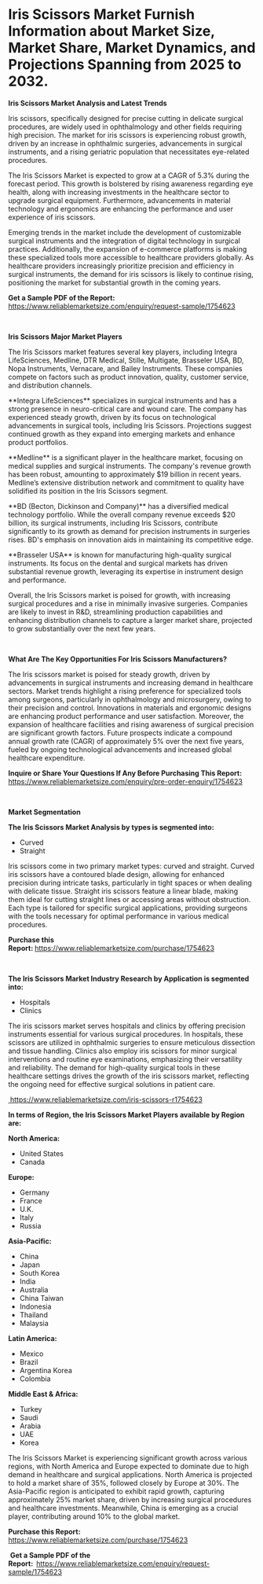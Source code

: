 <p><h1>Iris Scissors Market Furnish Information about Market Size, Market Share, Market Dynamics, and Projections Spanning from 2025 to 2032.</h1></p><p><strong>Iris Scissors Market Analysis and Latest Trends</strong></p>
<p><p>Iris scissors, specifically designed for precise cutting in delicate surgical procedures, are widely used in ophthalmology and other fields requiring high precision. The market for iris scissors is experiencing robust growth, driven by an increase in ophthalmic surgeries, advancements in surgical instruments, and a rising geriatric population that necessitates eye-related procedures. </p><p>The Iris Scissors Market is expected to grow at a CAGR of 5.3% during the forecast period. This growth is bolstered by rising awareness regarding eye health, along with increasing investments in the healthcare sector to upgrade surgical equipment. Furthermore, advancements in material technology and ergonomics are enhancing the performance and user experience of iris scissors. </p><p>Emerging trends in the market include the development of customizable surgical instruments and the integration of digital technology in surgical practices. Additionally, the expansion of e-commerce platforms is making these specialized tools more accessible to healthcare providers globally. As healthcare providers increasingly prioritize precision and efficiency in surgical instruments, the demand for iris scissors is likely to continue rising, positioning the market for substantial growth in the coming years.</p></p>
<p><strong>Get a Sample PDF of the Report:&nbsp;</strong> <a href="https://www.reliablemarketsize.com/enquiry/request-sample/1754623?utm_campaign=2034&utm_medium=2&utm_source=Github&utm_content=ia&utm_term=13042025&utm_id=iris-scissors">https://www.reliablemarketsize.com/enquiry/request-sample/1754623</a></p>
<p>&nbsp;</p>
<p><strong>Iris Scissors Major Market Players</strong></p>
<p><p>The Iris Scissors market features several key players, including Integra LifeSciences, Medline, DTR Medical, Stille, Multigate, Brasseler USA, BD, Nopa Instruments, Vernacare, and Bailey Instruments. These companies compete on factors such as product innovation, quality, customer service, and distribution channels.</p><p>**Integra LifeSciences** specializes in surgical instruments and has a strong presence in neuro-critical care and wound care. The company has experienced steady growth, driven by its focus on technological advancements in surgical tools, including Iris Scissors. Projections suggest continued growth as they expand into emerging markets and enhance product portfolios.</p><p>**Medline** is a significant player in the healthcare market, focusing on medical supplies and surgical instruments. The company's revenue growth has been robust, amounting to approximately $19 billion in recent years. Medline’s extensive distribution network and commitment to quality have solidified its position in the Iris Scissors segment.</p><p>**BD (Becton, Dickinson and Company)** has a diversified medical technology portfolio. While the overall company revenue exceeds $20 billion, its surgical instruments, including Iris Scissors, contribute significantly to its growth as demand for precision instruments in surgeries rises. BD's emphasis on innovation aids in maintaining its competitive edge.</p><p>**Brasseler USA** is known for manufacturing high-quality surgical instruments. Its focus on the dental and surgical markets has driven substantial revenue growth, leveraging its expertise in instrument design and performance.</p><p>Overall, the Iris Scissors market is poised for growth, with increasing surgical procedures and a rise in minimally invasive surgeries. Companies are likely to invest in R&D, streamlining production capabilities and enhancing distribution channels to capture a larger market share, projected to grow substantially over the next few years.</p></p>
<p>&nbsp;</p>
<p><strong>What Are The Key Opportunities For Iris Scissors Manufacturers?</strong></p>
<p><p>The Iris scissors market is poised for steady growth, driven by advancements in surgical instruments and increasing demand in healthcare sectors. Market trends highlight a rising preference for specialized tools among surgeons, particularly in ophthalmology and microsurgery, owing to their precision and control. Innovations in materials and ergonomic designs are enhancing product performance and user satisfaction. Moreover, the expansion of healthcare facilities and rising awareness of surgical precision are significant growth factors. Future prospects indicate a compound annual growth rate (CAGR) of approximately 5% over the next five years, fueled by ongoing technological advancements and increased global healthcare expenditure.</p></p>
<p><strong>Inquire or Share Your Questions If Any Before Purchasing This Report:</strong> <a href="https://www.reliablemarketsize.com/enquiry/pre-order-enquiry/1754623?utm_campaign=2034&utm_medium=2&utm_source=Github&utm_content=ia&utm_term=13042025&utm_id=iris-scissors">https://www.reliablemarketsize.com/enquiry/pre-order-enquiry/1754623</a></p>
<p>&nbsp;</p>
<p><strong>Market Segmentation</strong></p>
<p><strong>The Iris Scissors Market Analysis by types is segmented into:</strong></p>
<p><ul><li>Curved</li><li>Straight</li></ul></p>
<p><p>Iris scissors come in two primary market types: curved and straight. Curved iris scissors have a contoured blade design, allowing for enhanced precision during intricate tasks, particularly in tight spaces or when dealing with delicate tissue. Straight iris scissors feature a linear blade, making them ideal for cutting straight lines or accessing areas without obstruction. Each type is tailored for specific surgical applications, providing surgeons with the tools necessary for optimal performance in various medical procedures.</p></p>
<p><strong>Purchase this Report:&nbsp;</strong><a href="https://www.reliablemarketsize.com/purchase/1754623?utm_campaign=2034&utm_medium=2&utm_source=Github&utm_content=ia&utm_term=13042025&utm_id=iris-scissors">https://www.reliablemarketsize.com/purchase/1754623</a></p>
<p>&nbsp;</p>
<p><strong>The Iris Scissors Market Industry Research by Application is segmented into:</strong></p>
<p><ul><li>Hospitals</li><li>Clinics</li></ul></p>
<p><p>The iris scissors market serves hospitals and clinics by offering precision instruments essential for various surgical procedures. In hospitals, these scissors are utilized in ophthalmic surgeries to ensure meticulous dissection and tissue handling. Clinics also employ iris scissors for minor surgical interventions and routine eye examinations, emphasizing their versatility and reliability. The demand for high-quality surgical tools in these healthcare settings drives the growth of the iris scissors market, reflecting the ongoing need for effective surgical solutions in patient care.</p></p>
<p><a href="https://www.reliablemarketsize.com/iris-scissors-r1754623?utm_campaign=2034&utm_medium=2&utm_source=Github&utm_content=ia&utm_term=13042025&utm_id=iris-scissors">&nbsp;https://www.reliablemarketsize.com/iris-scissors-r1754623</a></p>
<p><strong>In terms of Region, the Iris Scissors Market Players available by Region are:</strong></p>
<p>
    <p> <strong> North America: </strong>
        <ul>
            <li>United States</li>
            <li>Canada</li>
        </ul>
        </p> 
    <p> <strong> Europe: </strong>
        <ul>
            <li>Germany</li>
            <li>France</li>
            <li>U.K.</li>
            <li>Italy</li>
            <li>Russia</li>
        </ul>
        </p> 
    <p> <strong> Asia-Pacific: </strong>
        <ul>
            <li>China</li>
            <li>Japan</li>
            <li>South Korea</li>
            <li>India</li>
            <li>Australia</li>
            <li>China Taiwan</li>
            <li>Indonesia</li>
            <li>Thailand</li>
            <li>Malaysia</li>
        </ul>
        </p> 
    <p> <strong> Latin America: </strong>
        <ul>
            <li>Mexico</li>
            <li>Brazil</li>
            <li>Argentina Korea</li>
            <li>Colombia</li>
        </ul>
        </p> 
    <p> <strong> Middle East & Africa: </strong>
        <ul>
            <li>Turkey</li>
            <li>Saudi</li>
            <li>Arabia</li>
            <li>UAE</li>
            <li>Korea</li>
        </ul>
    </p>
    </p>
<p><p>The Iris Scissors Market is experiencing significant growth across various regions, with North America and Europe expected to dominate due to high demand in healthcare and surgical applications. North America is projected to hold a market share of 35%, followed closely by Europe at 30%. The Asia-Pacific region is anticipated to exhibit rapid growth, capturing approximately 25% market share, driven by increasing surgical procedures and healthcare investments. Meanwhile, China is emerging as a crucial player, contributing around 10% to the global market.</p></p>
<p><strong>Purchase this Report: </strong><a href="https://www.reliablemarketsize.com/purchase/1754623?utm_campaign=2034&utm_medium=2&utm_source=Github&utm_content=ia&utm_term=13042025&utm_id=iris-scissors">https://www.reliablemarketsize.com/purchase/1754623</a></p>
<p>&nbsp;<strong>Get a Sample PDF of the Report:&nbsp;&nbsp;</strong><a href="https://www.reliablemarketsize.com/enquiry/request-sample/1754623?utm_campaign=2034&utm_medium=2&utm_source=Github&utm_content=ia&utm_term=13042025&utm_id=iris-scissors">https://www.reliablemarketsize.com/enquiry/request-sample/1754623</a></p>
<p><strong></strong></p>
<p><p></p><p></p><p></p></p>